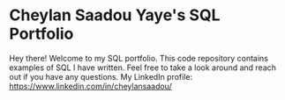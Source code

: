 # Cheylan Saadou Yaye's SQL Portfolio
Hey there! Welcome to my SQL portfolio. This code repository contains examples of SQL I have written. Feel free to take a look around and reach out if you have any questions. My LinkedIn profile: https://www.linkedin.com/in/cheylansaadou/

